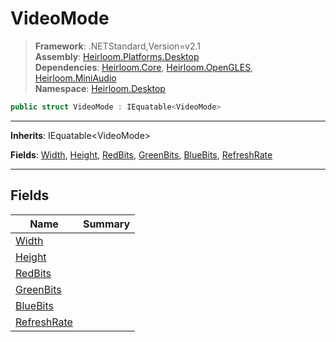 # VideoMode

> **Framework**: .NETStandard,Version=v2.1  
> **Assembly**: [Heirloom.Platforms.Desktop][0]  
> **Dependencies**: [Heirloom.Core][1], [Heirloom.OpenGLES][2], [Heirloom.MiniAudio][3]  
> **Namespace**: [Heirloom.Desktop][0]  

```cs
public struct VideoMode : IEquatable<VideoMode>
```

--------------------------------------------------------------------------------

**Inherits**: IEquatable\<VideoMode>

**Fields**: [Width][4], [Height][5], [RedBits][6], [GreenBits][7], [BlueBits][8], [RefreshRate][9]

--------------------------------------------------------------------------------

## Fields

| Name             | Summary |
|------------------|---------|
| [Width][4]       |         |
| [Height][5]      |         |
| [RedBits][6]     |         |
| [GreenBits][7]   |         |
| [BlueBits][8]    |         |
| [RefreshRate][9] |         |

[0]: ..\Heirloom.Platforms.Desktop.md
[1]: ..\Heirloom.Core.md
[2]: ..\Heirloom.OpenGLES.md
[3]: ..\Heirloom.MiniAudio.md
[4]: Heirloom.Desktop.VideoMode.Width.md
[5]: Heirloom.Desktop.VideoMode.Height.md
[6]: Heirloom.Desktop.VideoMode.RedBits.md
[7]: Heirloom.Desktop.VideoMode.GreenBits.md
[8]: Heirloom.Desktop.VideoMode.BlueBits.md
[9]: Heirloom.Desktop.VideoMode.RefreshRate.md

